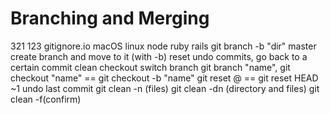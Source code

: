 # Branching and Merging
321
123
gitignore.io
	macOS linux node ruby rails
git branch -b "dir" master		create branch and move to it (with -b)
reset		undo commits, go back to a certain commit
clean
checkout		switch branch
git branch "name", git checkout "name" == git checkout -b "name"
git reset @ == git reset HEAD    ~1 undo last commit
git clean -n (files)	git clean -dn (directory and files)	git clean -f(confirm)